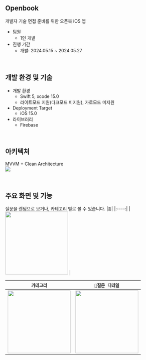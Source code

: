 ## Openbook
개발자 기술 면접 준비를 위한 오픈북 iOS 앱

- 팀원
    - 1인 개발
- 진행 기간
    - 개발: 2024.05.15 ~ 2024.05.27
<br/>

## 개발 환경 및 기술
- 개발 환경
    - Swift 5, xcode 15.0
    - 라이트모드 지원(다크모드 미지원), 가로모드 미지원
- Deployment Target
    - iOS 15.0
- 라이브러리
    - Firebase
<br/>

## 아키텍처
MVVM + Clean Architecture
<br/>
<img src="https://github.com/yunjikimm/Openbook/assets/68881093/da3256e8-f90a-4f41-abfc-79616e9816c2">

<br/>

## 주요 화면 및 기능
질문을 랜덤으로 보거나, 카테고리 별로 볼 수 있습니다.
|`홈`|
|:----:|
| <img src="https://github.com/yunjikimm/Openbook/assets/68881093/352c7db3-b3d3-4d46-9e8e-249fa097d429" width="200"> |


|`카테고리`|`질문 디테일`|
|:----:|:----:|
| <img src="https://github.com/yunjikimm/Openbook/assets/68881093/dc1a5ce0-bf43-4ab7-927f-5dd7437c173d" width="200"> | <img src="https://github.com/yunjikimm/Openbook/assets/68881093/7081ea88-619a-4b9e-9852-9b5fa3a059d0" width="200"> |
